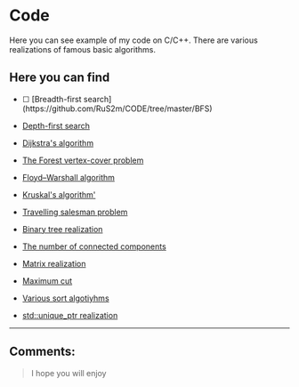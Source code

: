 # Code
 Here you can see example of my code on C/C++. There are various realizations of famous basic algorithms.
## Here you can find
- [ ] <!-- -->[Breadth-first search](https://github.com/RuS2m/CODE/tree/master/BFS)

- [Depth-first search](https://github.com/RuS2m/CODE/tree/master/DFS)

- [Dijkstra's algorithm](https://github.com/RuS2m/CODE/tree/master/Dijkstra)

- [The Forest vertex-cover problem](https://github.com/RuS2m/CODE/tree/master/FVC)

- [Floyd–Warshall algorithm](https://github.com/RuS2m/CODE/tree/master/Floyd–Warshall)

- [Kruskal's algorithm'](https://github.com/RuS2m/CODE/tree/master/Kruskal)

- [Travelling salesman problem](https://github.com/RuS2m/CODE/tree/master/TSP)

- [Binary tree realization](https://github.com/RuS2m/CODE/tree/master/bin_tree)

- [The number of connected components](https://github.com/RuS2m/CODE/tree/master/component_counter)

- [Matrix realization](https://github.com/RuS2m/CODE/tree/master/matrix)

- [Maximum cut](https://github.com/RuS2m/CODE/tree/master/max_cut)

- [Various sort algotiyhms](https://github.com/RuS2m/CODE/tree/master/sorts)

- [std::unique_ptr realization](https://github.com/RuS2m/CODE/tree/master/unique_ptr)

----    
## Comments:
> I hope you will enjoy
